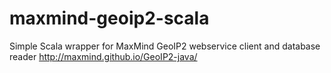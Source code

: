maxmind-geoip2-scala
====================

Simple Scala wrapper for MaxMind GeoIP2 webservice client and database reader http://maxmind.github.io/GeoIP2-java/
